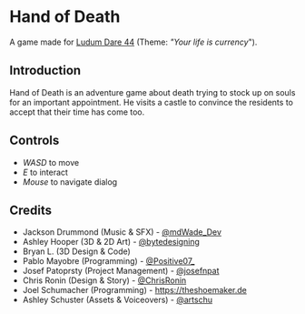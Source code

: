 # Hand of Death
A game made for [Ludum Dare 44](https://ldjam.com/events/ludum-dare/44/hand-of-death) (Theme: *"Your life is currency*").

## Introduction
Hand of Death is an adventure game about death trying to stock up on souls for an important appointment. He visits a castle to convince the residents to accept that their time has come too.

## Controls
* *WASD* to move
* *E* to interact
* *Mouse* to navigate dialog

## Credits
* Jackson Drummond (Music & SFX) - [@mdWade_Dev](https://twitter.com/mdWade_Dev)
* Ashley Hooper (3D & 2D Art) - [@bytedesigning](https://twitter.com/bytedesigning)
* Bryan L. (3D Design & Code)
* Pablo Mayobre (Programming) - [@Positive07_](https://twitter.com/positive07_)
* Josef Patoprsty (Project Management) - [@josefnpat](https://twitter.com/josefnpat)
* Chris Ronin (Design & Story) - [@ChrisRonin](https://twitter.com/chrisronin)
* Joel Schumacher (Programming) - https://theshoemaker.de
* Ashley Schuster (Assets & Voiceovers) - [@artschu](https://twitter.com/artschu)
